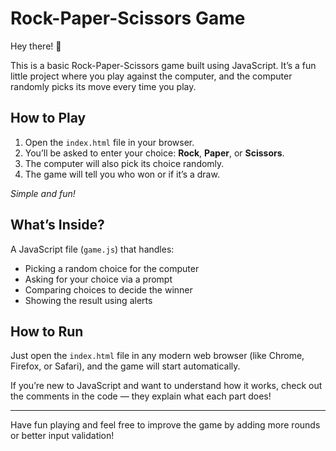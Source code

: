 # Rock-Paper-Scissors Game

Hey there! 👋

This is a basic Rock-Paper-Scissors game built using JavaScript. It’s a fun little project where you play against the computer, and the computer randomly picks its move every time you play.

## How to Play

1. Open the `index.html` file in your browser.  
2. You’ll be asked to enter your choice: **Rock**, **Paper**, or **Scissors**.  
3. The computer will also pick its choice randomly.  
4. The game will tell you who won or if it’s a draw.  

_Simple and fun!_

## What’s Inside?

A JavaScript file (`game.js`) that handles:  
- Picking a random choice for the computer  
- Asking for your choice via a prompt  
- Comparing choices to decide the winner  
- Showing the result using alerts  

## How to Run

Just open the `index.html` file in any modern web browser (like Chrome, Firefox, or Safari), and the game will start automatically.

If you’re new to JavaScript and want to understand how it works, check out the comments in the code — they explain what each part does!

---

Have fun playing and feel free to improve the game by adding more rounds or better input validation!
